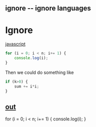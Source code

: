 ignore -- ignore languages
---
# Ignore

[javascript](# "ignore:")

```js
for (i = 0; i < n; i+= 1) {
    console.log(i);
}
```

Then we could do something like

```javascript
if (k>0) {
    sum += i*i; 
}
```

[out](# "save:")
---
for (i = 0; i < n; i+= 1) {
    console.log(i);
}
